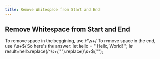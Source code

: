 ```yaml
---
title: Remove Whitespace from Start and End
---
```

## Remove Whitespace from Start and End
To remove space in the beggining, use /^\s+/
To remove space in the end, use /\s+$/
So here's the answer:
  let hello = " Hello, World!  ";
  let result=hello.replace(/^\s+/,"").replace(/\s+$/,"");

